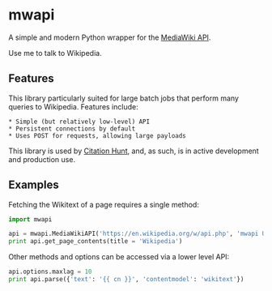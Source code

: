# mwapi

A simple and modern Python wrapper for the [MediaWiki API](https://www.mediawiki.org/wiki/API:Main_page).

Use me to talk to Wikipedia.

## Features

This library particularly suited for large batch jobs that perform many queries
to Wikipedia. Features include:

    * Simple (but relatively low-level) API
    * Persistent connections by default
    * Uses POST for requests, allowing large payloads

This library is used by [Citation Hunt](https://tools.wmflabs.org/citationhunt),
and, as such, is in active development and production use.

## Examples

Fetching the Wikitext of a page requires a single method:

```python
import mwapi

api = mwapi.MediaWikiAPI('https://en.wikipedia.org/w/api.php', 'mwapi UA')
print api.get_page_contents(title = 'Wikipedia')
```

Other methods and options can be accessed via a lower level API:

```python
api.options.maxlag = 10
print api.parse({'text': '{{ cn }}', 'contentmodel': 'wikitext'})
```
